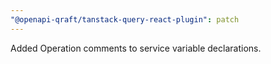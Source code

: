 ```yaml
---
"@openapi-qraft/tanstack-query-react-plugin": patch
---
```


Added Operation comments to service variable declarations.
